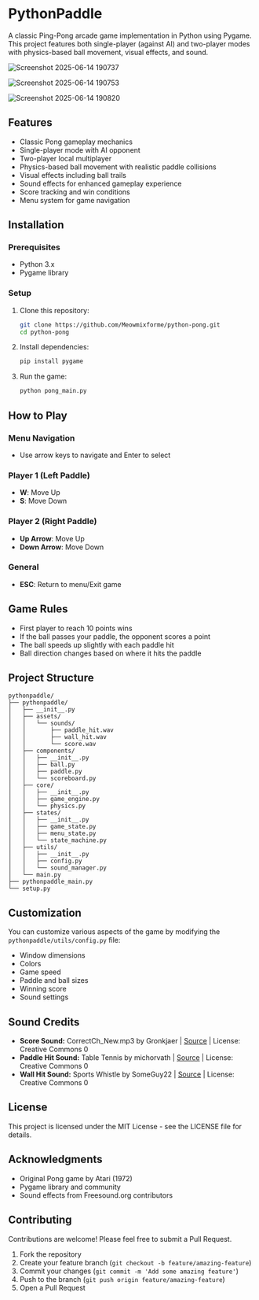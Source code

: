 # PythonPaddle

A classic Ping-Pong arcade game implementation in Python using Pygame. This project features both single-player (against AI) and two-player modes with physics-based ball movement, visual effects, and sound.

![Screenshot 2025-06-14 190737](https://github.com/user-attachments/assets/1f021f79-3ce9-40fd-adfe-ca668c19059b)

![Screenshot 2025-06-14 190753](https://github.com/user-attachments/assets/29d5b859-5384-4d43-9116-ff4e580c9af4)

![Screenshot 2025-06-14 190820](https://github.com/user-attachments/assets/f7bb0f57-4ea1-486a-b217-6b53fd487c04)


## Features

- Classic Pong gameplay mechanics
- Single-player mode with AI opponent
- Two-player local multiplayer
- Physics-based ball movement with realistic paddle collisions
- Visual effects including ball trails
- Sound effects for enhanced gameplay experience
- Score tracking and win conditions
- Menu system for game navigation

## Installation

### Prerequisites

- Python 3.x
- Pygame library

### Setup

1. Clone this repository:

    ```bash
    git clone https://github.com/Meowmixforme/python-pong.git
    cd python-pong
    ```

2. Install dependencies:

    ```bash
    pip install pygame
    ```

3. Run the game:

    ```bash
    python pong_main.py
    ```

## How to Play

### Menu Navigation
- Use arrow keys to navigate and Enter to select

### Player 1 (Left Paddle)
- **W**: Move Up
- **S**: Move Down

### Player 2 (Right Paddle)
- **Up Arrow**: Move Up
- **Down Arrow**: Move Down

### General
- **ESC**: Return to menu/Exit game

## Game Rules

- First player to reach 10 points wins
- If the ball passes your paddle, the opponent scores a point
- The ball speeds up slightly with each paddle hit
- Ball direction changes based on where it hits the paddle

## Project Structure

```
pythonpaddle/
├── pythonpaddle/
│   ├── __init__.py
│   ├── assets/
│   │   └── sounds/
│   │       ├── paddle_hit.wav
│   │       ├── wall_hit.wav
│   │       └── score.wav
│   ├── components/
│   │   ├── __init__.py
│   │   ├── ball.py
│   │   ├── paddle.py
│   │   └── scoreboard.py
│   ├── core/
│   │   ├── __init__.py
│   │   ├── game_engine.py
│   │   └── physics.py
│   ├── states/
│   │   ├── __init__.py
│   │   ├── game_state.py
│   │   ├── menu_state.py
│   │   └── state_machine.py
│   ├── utils/
│   │   ├── __init__.py
│   │   ├── config.py
│   │   └── sound_manager.py
│   └── main.py
├── pythonpaddle_main.py
└── setup.py
```

## Customization

You can customize various aspects of the game by modifying the `pythonpaddle/utils/config.py` file:

- Window dimensions
- Colors
- Game speed
- Paddle and ball sizes
- Winning score
- Sound settings

## Sound Credits

- **Score Sound:** CorrectCh_New.mp3 by Gronkjaer | [Source](https://freesound.org/people/Gronkjaer/sounds/654321/) | License: Creative Commons 0
- **Paddle Hit Sound:** Table Tennis by michorvath | [Source](https://freesound.org/people/michorvath/sounds/269718/) | License: Creative Commons 0
- **Wall Hit Sound:** Sports Whistle by SomeGuy22 | [Source](https://freesound.org/people/SomeGuy22/sounds/431327/) | License: Creative Commons 0

## License

This project is licensed under the MIT License - see the LICENSE file for details.

## Acknowledgments

- Original Pong game by Atari (1972)
- Pygame library and community
- Sound effects from Freesound.org contributors

## Contributing

Contributions are welcome! Please feel free to submit a Pull Request.

1. Fork the repository  
2. Create your feature branch (`git checkout -b feature/amazing-feature`)  
3. Commit your changes (`git commit -m 'Add some amazing feature'`)  
4. Push to the branch (`git push origin feature/amazing-feature`)  
5. Open a Pull Request  
